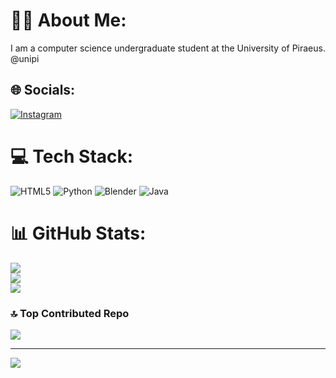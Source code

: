 # 👨‍💻 About Me:
I am a computer science undergraduate student at the University of Piraeus. @unipi


## 🌐 Socials:
[![Instagram](https://img.shields.io/badge/Instagram-%23E4405F.svg?logo=Instagram&logoColor=white)](https://instagram.com/louizos_vasilis) 

# 💻 Tech Stack:
![HTML5](https://img.shields.io/badge/html5-%23E34F26.svg?style=for-the-badge&logo=html5&logoColor=white) ![Python](https://img.shields.io/badge/python-3670A0?style=for-the-badge&logo=python&logoColor=ffdd54) ![Blender](https://img.shields.io/badge/blender-%23F5792A.svg?style=for-the-badge&logo=blender&logoColor=white) ![Java](https://img.shields.io/badge/java-%23ED8B00.svg?style=for-the-badge&logo=java&logoColor=white)
# 📊 GitHub Stats:
![](https://github-readme-stats.vercel.app/api?username=vasloui&theme=dark&hide_border=false&include_all_commits=false&count_private=false)<br/>
![](https://github-readme-streak-stats.herokuapp.com/?user=vasloui&theme=dark&hide_border=false)<br/>
![](https://github-readme-stats.vercel.app/api/top-langs/?username=vasloui&theme=dark&hide_border=false&include_all_commits=false&count_private=false&layout=compact)

### 🔝 Top Contributed Repo
![](https://github-contributor-stats.vercel.app/api?username=vasloui&limit=5&theme=dark&combine_all_yearly_contributions=true)



---
[![](https://visitcount.itsvg.in/api?id=vasloui&icon=0&color=9)](https://visitcount.itsvg.in)

<!-- Proudly created with GPRM ( https://gprm.itsvg.in ) -->
